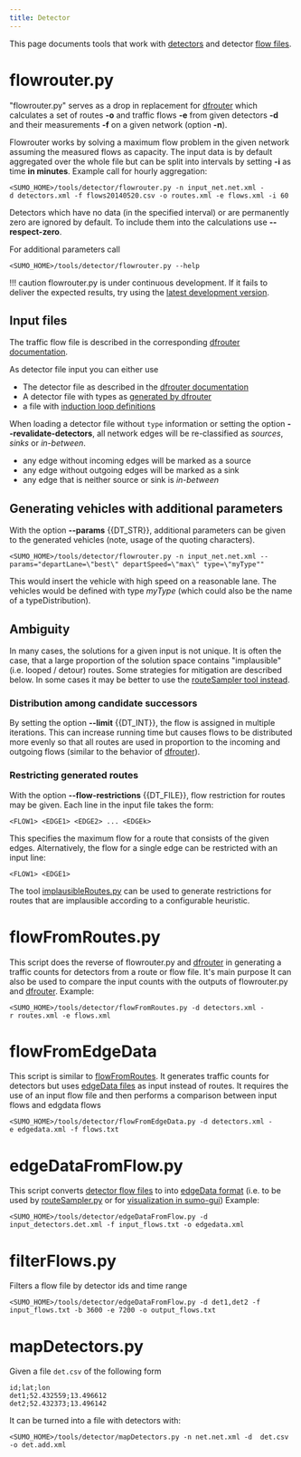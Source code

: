 ```yaml
---
title: Detector
---
```


This page documents tools that work with [detectors](../Simulation/Output/Induction_Loops_Detectors_(E1).md) and detector [flow files](../Demand/Routes_from_Observation_Points.md#computing_flows).

# flowrouter.py

"flowrouter.py" serves as a drop in replacement for
[dfrouter](../dfrouter.md) which calculates a set of routes **-o** and
traffic flows **-e** from given detectors **-d** and their measurements **-f** on a given
network (option **-n**).

Flowrouter works by solving a maximum flow problem in the given network
assuming the measured flows as capacity. The input data is by default
aggregated over the whole file but can be split into intervals by
setting **-i** as time **in minutes**. Example call for hourly aggregation:

```
<SUMO_HOME>/tools/detector/flowrouter.py -n input_net.net.xml -d detectors.xml -f flows20140520.csv -o routes.xml -e flows.xml -i 60
```

Detectors which have no data (in the specified interval) or are
permanently zero are ignored by default. To include them into the
calculations use **--respect-zero**.

For additional parameters call

```
<SUMO_HOME>/tools/detector/flowrouter.py --help
```

!!! caution
    flowrouter.py is under continuous development. If it fails to deliver the expected results, try using the [latest development version](../Downloads.md#sumo_-_latest_development_version).

## Input files

The traffic flow file is described in the corresponding [dfrouter documentation](../Demand/Routes_from_Observation_Points.md#computing_flows).

As detector file input you can either use

- The detector file as described in the [dfrouter documentation](../Demand/Routes_from_Observation_Points.md#computing_detector_types)
- A detector file with types as [generated by dfrouter](../Demand/Routes_from_Observation_Points.md#computing_detector_types)
- a file with [induction loop definitions](../Simulation/Output/Induction_Loops_Detectors_(E1).md)

When loading a detector file without `type` information or setting the option **--revalidate-detectors**, all network edges will be re-classified as *sources*, *sinks* or
*in-between*.

- any edge without incoming edges will be marked as a source
- any edge without outgoing edges will be marked as a sink
- any edge that is neither source or sink is *in-between*

## Generating vehicles with additional parameters

With the option **--params** {{DT_STR}}, additional parameters can be given to the generated
vehicles (note, usage of the quoting characters).

```
<SUMO_HOME>/tools/detector/flowrouter.py -n input_net.net.xml --params="departLane=\"best\" departSpeed=\"max\" type=\"myType""
```

This would insert the vehicle with high speed on a reasonable lane. The
vehicles would be defined with type *myType* (which could also be the
name of a typeDistribution).

## Ambiguity

In many cases, the solutions for a given input is not unique. It is often the case, that a large proportion of the solution space contains "implausible" (i.e. looped / detour) routes. Some strategies for mitigation are described below. In some cases it may be better to use the [routeSampler tool instead](../Demand/Routes_from_Observation_Points.md#choosing_the_right_tool).

### Distribution among candidate successors

By setting the option **--limit** {{DT_INT}}, the flow is assigned in multiple iterations. This can increase running time but causes
flows to be distributed more evenly so that all routes are used in
proportion to the incoming and outgoing flows (similar to the behavior of
[dfrouter](../dfrouter.md)).


### Restricting generated routes

With the option **--flow-restrictions** {{DT_FILE}}, flow restriction for routes may be given. Each line in the input file takes the form:

```
<FLOW1> <EDGE1> <EDGE2> ... <EDGEk>
```

This specifies the maximum flow for a route that consists of the given
edges. Alternatively, the flow for a single edge can be restricted with an input line:

```
<FLOW1> <EDGE1>
```

The tool [implausibleRoutes.py](Routes.md#implausibleroutespy) can be used to generate restrictions for routes that are implausible according to a configurable heuristic.

# flowFromRoutes.py

This script does the reverse of flowrouter.py and
[dfrouter](../dfrouter.md) in generating a traffic counts for
detectors from a route or flow file. It's main purpose  It can also be used to compare the
input counts with the outputs of flowrouter.py and
[dfrouter](../dfrouter.md). Example:

```
<SUMO_HOME>/tools/detector/flowFromRoutes.py -d detectors.xml -r routes.xml -e flows.xml
```

# flowFromEdgeData

This script is similar to [flowFromRoutes](#flowFromRoutes). It generates traffic counts for detectors but uses [edgeData files](../Simulation/Output/Lane-_or_Edge-based_Traffic_Measures.md) as input instead of routes.
It requires the use of an input flow file and then performs a comparison between input flows and edgdata flows
```
<SUMO_HOME>/tools/detector/flowFromEdgeData.py -d detectors.xml -e edgedata.xml -f flows.txt
```


# edgeDataFromFlow.py

This script converts [detector flow files](../Demand/Routes_from_Observation_Points.md#computing_flows) to into [edgeData format](../Simulation/Output/Lane-_or_Edge-based_Traffic_Measures.md#edge-based_network_states) (i.e. to be used by [routeSampler.py](Turns.md#edge_counts) or for [visualization in sumo-gui](../sumo-gui.md#visualizing_edge-related_data))
Example:
```
<SUMO_HOME>/tools/detector/edgeDataFromFlow.py -d input_detectors.det.xml -f input_flows.txt -o edgedata.xml
```

# filterFlows.py

Filters a flow file by detector ids and time range
```
<SUMO_HOME>/tools/detector/edgeDataFromFlow.py -d det1,det2 -f input_flows.txt -b 3600 -e 7200 -o output_flows.txt
```

# mapDetectors.py

Given a file `det.csv` of the following form
```
id;lat;lon
det1;52.432559;13.496612
det2;52.432373;13.496142
```

It can be turned into a file with detectors with:
```
<SUMO_HOME>/tools/detector/mapDetectors.py -n net.net.xml -d  det.csv -o det.add.xml
```
